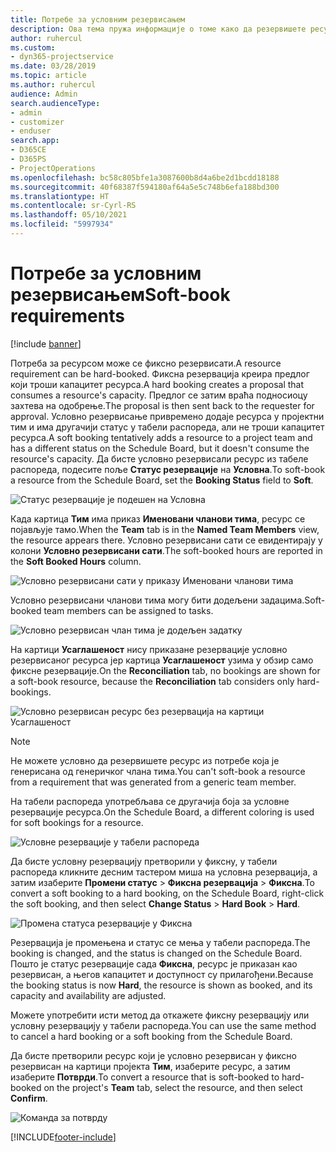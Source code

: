 ```yaml
---
title: Потребе за условним резервисањем
description: Ова тема пружа информације о томе како да резервишете ресурсе према потребама за условним резервисањем.
author: ruhercul
ms.custom:
- dyn365-projectservice
ms.date: 03/28/2019
ms.topic: article
ms.author: ruhercul
audience: Admin
search.audienceType:
- admin
- customizer
- enduser
search.app:
- D365CE
- D365PS
- ProjectOperations
ms.openlocfilehash: bc58c805bfe1a3087600b8d4a6be2d1bcdd18188
ms.sourcegitcommit: 40f68387f594180af64a5e5c748b6efa188bd300
ms.translationtype: HT
ms.contentlocale: sr-Cyrl-RS
ms.lasthandoff: 05/10/2021
ms.locfileid: "5997934"
---
```

# <a name="soft-book-requirements"></a><span data-ttu-id="489c0-103">Потребе за условним резервисањем</span><span class="sxs-lookup"><span data-stu-id="489c0-103">Soft-book requirements</span></span>

[!include [banner](../includes/psa-now-project-operations.md)]

<span data-ttu-id="489c0-104">Потреба за ресурсом може се фиксно резервисати.</span><span class="sxs-lookup"><span data-stu-id="489c0-104">A resource requirement can be hard-booked.</span></span> <span data-ttu-id="489c0-105">Фиксна резервација креира предлог који троши капацитет ресурса.</span><span class="sxs-lookup"><span data-stu-id="489c0-105">A hard booking creates a proposal that consumes a resource's capacity.</span></span> <span data-ttu-id="489c0-106">Предлог се затим враћа подносиоцу захтева на одобрење.</span><span class="sxs-lookup"><span data-stu-id="489c0-106">The proposal is then sent back to the requester for approval.</span></span> <span data-ttu-id="489c0-107">Условно резервисање привремено додаје ресурса у пројектни тим и има другачији статус у табели распореда, али не троши капацитет ресурса.</span><span class="sxs-lookup"><span data-stu-id="489c0-107">A soft booking tentatively adds a resource to a project team and has a different status on the Schedule Board, but it doesn't consume the resource's capacity.</span></span> <span data-ttu-id="489c0-108">Да бисте условно резервисали ресурс из табеле распореда, подесите поље **Статус резервације** на **Условна**.</span><span class="sxs-lookup"><span data-stu-id="489c0-108">To soft-book a resource from the Schedule Board, set the **Booking Status** field to **Soft**.</span></span>

![Статус резервације је подешен на Условна](media/Resource-Management-image77.png)

<span data-ttu-id="489c0-110">Када картица **Тим** има приказ **Именовани чланови тима**, ресурс се појављује тамо.</span><span class="sxs-lookup"><span data-stu-id="489c0-110">When the **Team** tab is in the **Named Team Members** view, the resource appears there.</span></span> <span data-ttu-id="489c0-111">Условно резервисани сати се евидентирају у колони **Условно резервисани сати**.</span><span class="sxs-lookup"><span data-stu-id="489c0-111">The soft-booked hours are reported in the **Soft Booked Hours** column.</span></span>

![Условно резервисани сати у приказу Именовани чланови тима](media/Resource-Management-image78.png)

<span data-ttu-id="489c0-113">Условно резервисани чланови тима могу бити додељени задацима.</span><span class="sxs-lookup"><span data-stu-id="489c0-113">Soft-booked team members can be assigned to tasks.</span></span>

![Условно резервисан члан тима је додељен задатку](media/Resource-Management-image79.png)

<span data-ttu-id="489c0-115">На картици **Усаглашеност** нису приказане резервације условно резервисаног ресурса јер картица **Усаглашеност** узима у обзир само фиксне резервације.</span><span class="sxs-lookup"><span data-stu-id="489c0-115">On the **Reconciliation** tab, no bookings are shown for a soft-book resource, because the **Reconciliation** tab considers only hard-bookings.</span></span>

![Условно резервисан ресурс без резервација на картици Усаглашеност](media/Resource-Management-image80.png)

> [!NOTE]
> <span data-ttu-id="489c0-117">Не можете условно да резервишете ресурс из потребе која је генерисана од генеричког члана тима.</span><span class="sxs-lookup"><span data-stu-id="489c0-117">You can't soft-book a resource from a requirement that was generated from a generic team member.</span></span>

<span data-ttu-id="489c0-118">На табели распореда употребљава се другачија боја за условне резервације ресурса.</span><span class="sxs-lookup"><span data-stu-id="489c0-118">On the Schedule Board, a different coloring is used for soft bookings for a resource.</span></span>

![Условне резервације у табели распореда](media/Resource-Management-image81.png)

<span data-ttu-id="489c0-120">Да бисте условну резервацију претворили у фиксну, у табели распореда кликните десним тастером миша на условна резервација, а затим изаберите **Промени статус** \> **Фиксна резервација** \> **Фиксна**.</span><span class="sxs-lookup"><span data-stu-id="489c0-120">To convert a soft booking to a hard booking, on the Schedule Board, right-click the soft booking, and then select **Change Status** \> **Hard Book** \> **Hard**.</span></span>

![Промена статуса резервације у Фиксна](media/Resource-Management-image82.png)

<span data-ttu-id="489c0-122">Резервација је промењена и статус се мења у табели распореда.</span><span class="sxs-lookup"><span data-stu-id="489c0-122">The booking is changed, and the status is changed on the Schedule Board.</span></span> <span data-ttu-id="489c0-123">Пошто је статус резервације сада **Фиксна**, ресурс је приказан као резервисан, а његов капацитет и доступност су прилагођени.</span><span class="sxs-lookup"><span data-stu-id="489c0-123">Because the booking status is now **Hard**, the resource is shown as booked, and its capacity and availability are adjusted.</span></span>

<span data-ttu-id="489c0-124">Можете употребити исти метод да откажете фиксну резервацију или условну резервацију у табели распореда.</span><span class="sxs-lookup"><span data-stu-id="489c0-124">You can use the same method to cancel a hard booking or a soft booking from the Schedule Board.</span></span>

<span data-ttu-id="489c0-125">Да бисте претворили ресурс који је условно резервисан у фиксно резервисан на картици пројекта **Тим**, изаберите ресурс, а затим изаберите **Потврди**.</span><span class="sxs-lookup"><span data-stu-id="489c0-125">To convert a resource that is soft-booked to hard-booked on the project's **Team** tab, select the resource, and then select **Confirm**.</span></span>

![Команда за потврду](media/Resource-Management-image83.png)


[!INCLUDE[footer-include](../includes/footer-banner.md)]